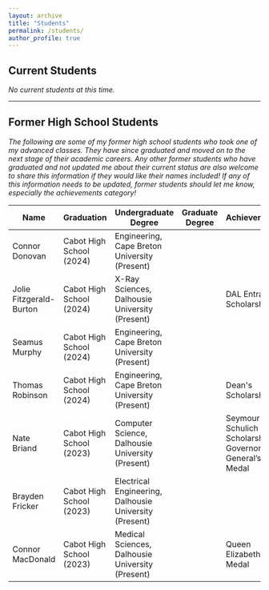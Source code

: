 ```yaml
---
layout: archive
title: "Students"
permalink: /students/
author_profile: true
---
```


## Current Students

*No current students at this time.*

---

## Former High School Students

*The following are some of my former high school students who took one of my advanced classes. They have since graduated and moved on to the next stage of their academic careers. Any other former students who have graduated and not updated me about their current status are also welcome to share this information if they would like their names included! If any of this information needs to be updated, former students should let me know, especially the achievements category!*

<div class="table-responsive">
  <table>
    <thead>
      <tr>
        <th>Name</th>
        <th>Graduation</th>
        <th>Undergraduate Degree</th>
        <th>Graduate Degree</th>
        <th>Achievements</th>
      </tr>
    </thead>
    <tbody>
      <tr>
        <td>Connor Donovan</td>
        <td>Cabot High School (2024)</td>
        <td>Engineering, Cape Breton University (Present)</td>
        <td></td>
        <td></td>
      </tr>
      <tr>
        <td>Jolie Fitzgerald-Burton</td>
        <td>Cabot High School (2024)</td>
        <td>X-Ray Sciences, Dalhousie University (Present)</td>
        <td></td>
        <td>DAL Entrance Scholarship</td>
      </tr>
      <tr>
        <td>Seamus Murphy</td>
        <td>Cabot High School (2024)</td>
        <td>Engineering, Cape Breton University (Present)</td>
        <td></td>
        <td></td>
      </tr>
      <tr>
        <td>Thomas Robinson</td>
        <td>Cabot High School (2024)</td>
        <td>Engineering, Cape Breton University (Present)</td>
        <td></td>
        <td>Dean's Scholarship</td>
      </tr>
      <tr>
        <td>Nate Briand</td>
        <td>Cabot High School (2023)</td>
        <td>Computer Science, Dalhousie University (Present)</td>
        <td></td>
        <td>Seymour Schulich Scholarship, Governor General’s Medal</td>
      </tr>
      <tr>
        <td>Brayden Fricker</td>
        <td>Cabot High School (2023)</td>
        <td>Electrical Engineering, Dalhousie University (Present)</td>
        <td></td>
        <td></td>
      </tr>
      <tr>
        <td>Connor MacDonald</td>
        <td>Cabot High School (2023)</td>
        <td>Medical Sciences, Dalhousie University (Present)</td>
        <td></td>
        <td>Queen Elizabeth II Medal</td>
      </tr>
    </tbody>
  </table>
</div>